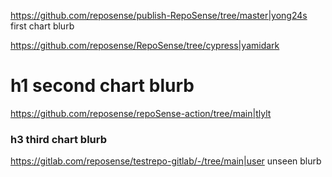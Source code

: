 https://github.com/reposense/publish-RepoSense/tree/master|yong24s
first chart blurb
<!--chart-->
https://github.com/reposense/RepoSense/tree/cypress|yamidark
# h1 second chart blurb
<!--chart-->
https://github.com/reposense/repoSense-action/tree/main|tlylt
### h3 third chart blurb
<!--chart-->
https://gitlab.com/reposense/testrepo-gitlab/-/tree/main|user
unseen blurb
<!--chart-->